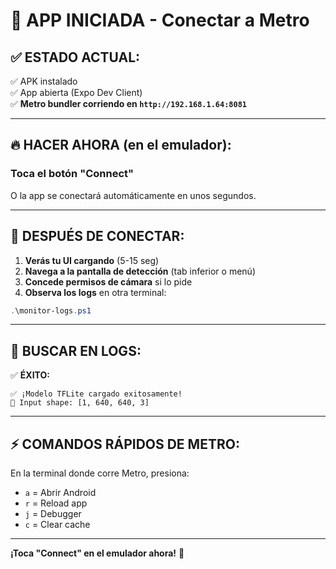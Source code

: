 # 🎯 APP INICIADA - Conectar a Metro

## ✅ ESTADO ACTUAL:

✅ APK instalado  
✅ App abierta (Expo Dev Client)  
✅ **Metro bundler corriendo en `http://192.168.1.64:8081`**  

---

## 🔥 HACER AHORA (en el emulador):

### **Toca el botón "Connect"**

O la app se conectará automáticamente en unos segundos.

---

## 📱 DESPUÉS DE CONECTAR:

1. **Verás tu UI cargando** (5-15 seg)
2. **Navega a la pantalla de detección** (tab inferior o menú)
3. **Concede permisos de cámara** si lo pide
4. **Observa los logs** en otra terminal:

```powershell
.\monitor-logs.ps1
```

---

## 🎯 BUSCAR EN LOGS:

✅ **ÉXITO:**
```
✅ ¡Modelo TFLite cargado exitosamente!
📐 Input shape: [1, 640, 640, 3]
```

---

## ⚡ COMANDOS RÁPIDOS DE METRO:

En la terminal donde corre Metro, presiona:
- `a` = Abrir Android
- `r` = Reload app  
- `j` = Debugger
- `c` = Clear cache

---

**¡Toca "Connect" en el emulador ahora!** 🚀
